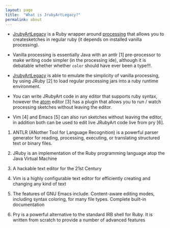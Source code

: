 ```yaml
---
layout: page
title:  "What is JrubyArtLegacy?"
permalink: about
---
```


  - [JrubyArtLegacy](https://github.com/ruby-processing/JRubyArt) is a Ruby
    wrapper around [processing](https://processing.org/) that allows you to
    createsketches in regular ruby (it depends on installed vanilla processing).

  - Vanilla processing is essentially Java with an antlr \[1\]
    pre-processor to make writing code simpler (in the processing ide), although
    it is debatable whether whether `color` should have ever been a type!!!.

  - [JrubyArtLegacy](https://github.com/ruby-processing/JrubyArtLegacy) is able to
    emulate the simplicity of vanilla processing, by using JRuby \[2\]
    to load regular processing jars into a ruby runtime environment.

  - You can write JRubyArt code in any editor that supports ruby syntax,
    however the [atom](https://atom.io/) editor \[3\] has a plugin that
    allows you to run / watch processing sketches without leaving the
    editor.

  - Vim \[4\] and Emacs \[5\] can also run sketches without leaving the
    editor, in addition both can be used to edit live JRubyArt code live
    from pry \[6\].

<!-- end list -->

1.  ANTLR (ANother Tool for Language Recognition) is a powerful parser
    generator for reading, processing, executing, or translating
    structured text or binary files.

2.  JRuby is an implementation of the Ruby programming language atop the
    Java Virtual Machine

3.  A hackable text editor for the 21st Century

4.  Vim is a highly configurable text editor for efficiently creating
    and changing any kind of text

5.  The features of GNU Emacs include. Content-aware editing modes,
    including syntax coloring, for many file types. Complete built-in
    documentation

6.  Pry is a powerful alternative to the standard IRB shell for Ruby. It
    is written from scratch to provide a number of advanced features
